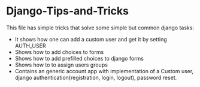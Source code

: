 # Django-Tips-and-Tricks
This file has simple tricks that solve some simple but common django tasks:
* It shows how one can add a custom user and get it by setting AUTH_USER
* Shows how to add choices to forms
* Shows how to add prefilled choices to django forms
* Shows how to to assign users groups
* Contains an generic account app with implementation of a Custom user, django authentication(registration, login, logout), password reset.

